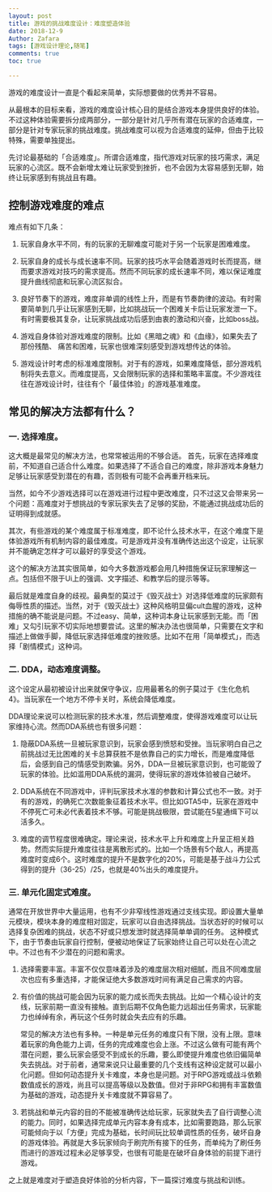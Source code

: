 ```yaml
---
layout: post
title: 游戏的挑战难度设计：难度塑造体验
date: 2018-12-9
Author: Zafara
tags: [游戏设计理论,随笔]
comments: true
toc: true

---
```


 游戏的难度设计一直是个看起来简单，实际想要做的优秀并不容易。

 从最根本的目标来看，游戏的难度设计核心目的是结合游戏本身提供良好的体验。不过这种体验需要拆分成两部分，一部分是针对几乎所有潜在玩家的合适难度，一部分是针对专家玩家的挑战难度。挑战难度可以视为合适难度的延伸，但由于比较特殊，需要单独提出。

 先讨论最基础的「合适难度」。所谓合适难度，指代游戏对玩家的技巧需求，满足玩家的心流区。既不会新增太难让玩家受到挫折，也不会因为太容易感到无聊，始终让玩家感到有挑战且有趣。

## 控制游戏难度的难点



 难点有如下几条：

1. 玩家自身水平不同，有的玩家的无聊难度可能对于另一个玩家是困难难度。

2. 玩家自身的成长与成长速率不同。玩家的技巧水平会随着游戏时长而提高，继而要求游戏对技巧的需求提高。然而不同玩家的成长速率不同，难以保证难度提升曲线彻底和玩家心流区拟合。

3. 良好节奏下的游戏，难度非单调的线性上升，而是有节奏韵律的波动。有时需要简单到几乎让玩家感到无聊，比如挑战玩一个困难关卡后让玩家发泄一下。有时需要极其复杂，让玩家挑战成功后感到由衷的激动和兴奋，比如boss战。

4. 游戏自身体验对游戏难度的限制。比如《黑暗之魂》和《血缘》，如果失去了那份残酷、 痛苦和困难，玩家也很难深刻感受到游戏想传达的体验。

5. 游戏设计时考虑的标准难度限制。对于有的游戏，如果难度降低，部分游戏机制将失去意义。而难度提高，又会限制玩家的选择和策略丰富度。不少游戏往往在游戏设计时，往往有个「最佳体验」的游戏基准难度。



## 常见的解决方法都有什么？

###  一. 选择难度。

这大概是最常见的解决方法，也常常被运用的不够合适。
 首先，玩家在选择难度前，不知道自己适合什么难度。如果选择了不适合自己的难度，除非游戏本身魅力足够让玩家感受到潜在的有趣，否则极有可能不会再重开档来玩。

 当然，如今不少游戏选择可以在游戏进行过程中更改难度，只不过这又会带来另一个问题：高难度对于想挑战的专家玩家失去了足够的奖励，不能通过挑战成功后的证明得到成就感。

 其次，有些游戏的某个难度属于标准难度，即不论什么技术水平，在这个难度下是体验游戏所有机制内容的最佳难度。可是游戏并没有准确传达出这个设定，让玩家并不能确定怎样才可以最好的享受这个游戏。

 这个的解决方法其实很简单，如今大多数游戏都会用几种措施保证玩家理解这一点。包括但不限于Ui上的强调、文字描述、和教学后的提示等等。

 最后就是难度自身的歧视。最典型的莫过于《毁灭战士》对选择低难度的玩家颇有侮辱性质的描述。当然，对于《毁灭战士》这种风格明显偏cult血腥的游戏，这种措施的确不能说是问题。不过easy、简单，这种词本身让玩家感到无能。而「困难」又勾引玩家不切实际地想要尝试。这里的解决办法也很简单，只需要在文字和描述上做做手脚，降低玩家选择低难度的挫败感。比如不在用「简单模式」，而选择「剧情模式」这种词。

###  二. DDA，动态难度调整。

这个设定从最初被设计出来就保守争议，应用最著名的例子莫过于《生化危机4》。当玩家在一个地方不停卡关时，系统会降低难度。

 DDA理论来说可以检测玩家的技术水准，然后调整难度，使得游戏难度可以让玩家维持心流。然而DDA系统也有很多问题：



1. 隐蔽DDA系统一旦被玩家意识到，玩家会感到愤怒和受挫。当玩家明白自己之前挑战过无比困难的关卡总算获胜不是依靠自己的实力增长，而是难度降低后，会感到自己的情感受到欺骗。另外，DDA一旦被玩家意识到，也可能毁了玩家的体验。比如滥用DDA系统的漏洞，使得玩家的游戏体验被自己破坏。

2. DDA系统在不同游戏中，评判玩家技术水准的参数和计算公式也不一致。对于有的游戏，的确死亡次数能象征着技术水平。但比如GTA5中，玩家在游戏中不停死亡可未必代表着技术不够。可能是挑战极限，尝试能在5星通缉下可以活多久。

3. 难度的调节程度很难确定。理论来说，技术水平上升和难度上升呈正相关趋势。然而实际提升难度往往是离散形式的。比如一个场景有5个敌人，再提高难度时变成6个。这时难度的提升不是数字化的20%，可能是基于战斗力公式得到的提升（36-25）/25，也就是40%出头的难度提升。

###  三. 单元化固定式难度。

通常在开放世界中大量运用，也有不少非窄线性游戏通过支线实现。即设置大量单元模块，模块本身的难度相对固定，玩家可以自由选择挑战。当状态好的时候可以选择复杂困难的挑战，状态不好或只想发泄时就选择简单单调的任务。
 这种模式下，由于节奏由玩家自行控制，便被动地保证了玩家始终让自己可以处在心流之中。不过也有不少潜在的问题和需求。

1. 选择需要丰富。丰富不仅仅意味着涉及的难度层次相对细腻，而且不同难度层次也应有多重选择，才能保证绝大多数游戏时间有满足自己需求的内容。

2. 有价值的挑战可能会因为玩家的能力成长而失去挑战。比如一个精心设计的支线，玩家前期一直没有接触。直到后期不仅角色能力远超出任务需求，玩家能力也绰绰有余，再玩这个任务时就会失去应有的乐趣。

    常见的解决方法也有多种。一种是单元任务的难度只有下限，没有上限。意味着玩家的角色能力上调，任务的完成难度也会上涨。不过这么做有可能有两个潜在问题，要么玩家会感受不到成长的乐趣，要么即使提升难度也依旧偏简单失去挑战。对于前者，通常来说只让最重要的几个支线有这种设定就可以最小化问题。但如何动态提升关卡难度，本身也是问题。对于RPG游戏或战斗依赖数值成长的游戏，尚且可以提高等级以及数值。但对于非RPG和拥有丰富数值为基础的游戏，动态提升关卡难度就不算容易了。

3. 若挑战和单元内容的目的不能被准确传达给玩家，玩家就失去了自行调整心流的能力。同时，如果选择完成单元内容本身有成本，比如需要跑路，那么玩家可能倾向于以「方便」完成为基础，长时间玩比较单调性质的任务，破坏自身的游戏体验。再就是大多玩家倾向于刷完所有接下的任务，而单纯为了刷任务而进行的游戏过程未必足够享受，也很有可能是在破坏自身体验的前提下进行游戏。

 之上就是难度对于塑造良好体验的分析内容，下一篇探讨难度与挑战和训练。
